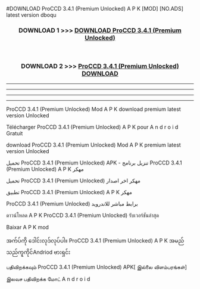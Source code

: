 #DOWNLOAD ProCCD  3.4.1 (Premium Unlocked) A P K [MOD] [NO.ADS] latest version dboqu



<div align="center">

<h3>DOWNLOAD 1 >>> <a href="https://teeasianyam.web.app?sq=ProCCD  3.4.1 (Premium Unlocked)">DOWNLOAD ProCCD  3.4.1 (Premium Unlocked) </a></h3><br>

<h3>DOWNLOAD 2 >>> <a href="https://teeasianyam.web.app?sq=ProCCD  3.4.1 (Premium Unlocked) ">ProCCD  3.4.1 (Premium Unlocked)  DOWNLOAD </a></h3>

</div>


----------------------------------------------------------

----------------------------------------------------------

----------------------------------------------------------

----------------------------------------------------------


ProCCD  3.4.1 (Premium Unlocked)  Mod A P K download premium latest version Unlocked

Télécharger ProCCD  3.4.1 (Premium Unlocked)  A P K pour A n d r o i d Gratuit

download ProCCD  3.4.1 (Premium Unlocked)  Mod A P K premium latest version Unlocked

تحميل ProCCD  3.4.1 (Premium Unlocked)  APK - تنزيل برنامج ProCCD  3.4.1 (Premium Unlocked)  A P K مهكر

تحميل ProCCD  3.4.1 (Premium Unlocked)  مهكر اخر اصدار

تطبيق ProCCD  3.4.1 (Premium Unlocked)  A P K مهكر

ProCCD  3.4.1 (Premium Unlocked)  برابط مباشر للاندرويد

ดาวน์โหลด A P K ProCCD  3.4.1 (Premium Unlocked)  รับเวอร์ชันล่าสุด

Baixar A P K mod

အက်ပ်ကို ဒေါင်းလုဒ်လုပ်ပါ။ ProCCD  3.4.1 (Premium Unlocked)  A P K အမည်သည်ကူကိုင်Andriod ဗားရှင်း

பதிவிறக்கவும் ProCCD  3.4.1 (Premium Unlocked)  APK[ இல்லை விளம்பரங்கள்] 
 
இலவச பதிவிறக்க மோட் A n d r o i d



